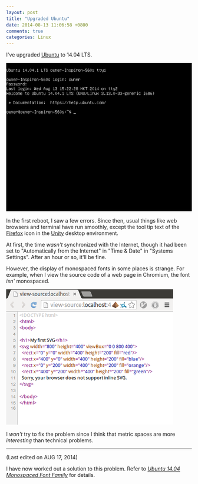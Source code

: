 ```yaml
---
layout: post
title: "Upgraded Ubuntu"
date: 2014-08-13 11:06:58 +0800
comments: true
categories: Linux
---
```


I've upgraded [Ubuntu] to 14.04 LTS.

![tty1 of Ubuntu 14.04][tty1]

In the first reboot, I saw a few
errors.  Since then, usual things like web browsers and terminal have
run smoothly, except the tool tip text of the [Firefox] icon in the
[Unity] desktop environment.

At first, the time *wasn't* synchronized with the Internet, though it
had been set to "Automatically from the Internet" in "Time & Date" in
"Systems Settings".  After an hour or so, it'll be fine.

However, the display of monospaced fonts in some places is strange.
For example, when I view the source code of a web page in Chromium,
the font *isn'* monospaced.

![HTML source code viewed inside Chrome][src_code]

I *won't* try to fix the problem since I think that metric spaces are
more *interesting* than technical problems.

---
(Last edited on AUG 17, 2014)

I have now worked out a solution to this problem.  Refer to
[*Ubuntu 14.04 Monospaced Font Family*][rp] for details.

[Ubuntu]: http://www.ubuntu.com "A popular Linux distro"
[tty1]: /images/posts/UbuntuDistUpgrade2/tty1.png
[Firefox]: https://www.mozilla.org/en-US/firefox/new/ "Mozilla Firefox"
[Unity]: https://unity.ubuntu.com "Ubuntu's default desktop environment"
[src_code]: /images/posts/UbuntuDistUpgrade2/src_code.png
[rp]: /blog/2014/08/17/ubuntu-14-dot-04-monospaced-font-family/
